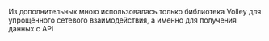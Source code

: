 Из дополнительных мною использовалась только библиотека Volley для упрощённого сетевого взаимодействия, а именно для получения данных с API
